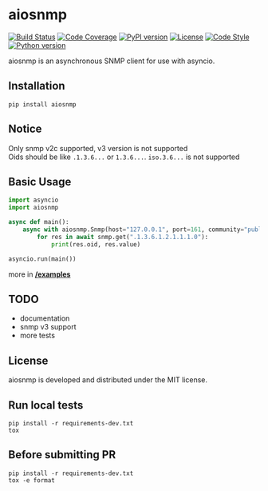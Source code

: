 # aiosnmp
[![Build Status](https://dev.azure.com/6660879/aiosnmp/_apis/build/status/hh-h.aiosnmp?branchName=master)](https://dev.azure.com/6660879/aiosnmp/_build/results?buildId=38&view=results)
[![Code Coverage](https://img.shields.io/codecov/c/github/hh-h/aiosnmp/master.svg?style=flat)](https://codecov.io/github/hh-h/aiosnmp?branch=master)
[![PyPI version](https://badge.fury.io/py/aiosnmp.svg)](https://badge.fury.io/py/aiosnmp)
[![License](https://img.shields.io/badge/license-MIT-brightgreen.svg)](https://img.shields.io/badge/license-MIT-brightgreen.svg)
[![Code Style](https://img.shields.io/badge/code%20style-black-black.svg)](https://github.com/ambv/black)
[![Python version](https://img.shields.io/badge/python-3.6%2B-brightgreen.svg)](https://img.shields.io/badge/python-3.6%2B-brightgreen.svg)

aiosnmp is an asynchronous SNMP client for use with asyncio.

## Installation
```shell
pip install aiosnmp
```

## Notice
Only snmp v2c supported, v3 version is not supported  
Oids should be like `.1.3.6...` or `1.3.6...`. `iso.3.6...` is not supported

## Basic Usage
```python
import asyncio
import aiosnmp

async def main():
    async with aiosnmp.Snmp(host="127.0.0.1", port=161, community="public") as snmp:
        for res in await snmp.get(".1.3.6.1.2.1.1.1.0"):
            print(res.oid, res.value)

asyncio.run(main())
```

more in [**/examples**](https://github.com/hh-h/aiosnmp/tree/master/examples)

## TODO
* documentation
* snmp v3 support
* more tests

## License
aiosnmp is developed and distributed under the MIT license.

## Run local tests
```shell
pip install -r requirements-dev.txt
tox
```

## Before submitting PR
```shell
pip install -r requirements-dev.txt
tox -e format
```
